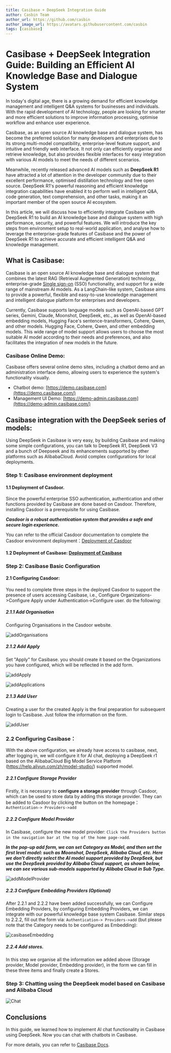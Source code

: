 ```yaml
---
title: Casibase + DeepSeek Integration Guide
author: Casbin Team
author_url: https://github.com/casbin
author_image_url: https://avatars.githubusercontent.com/casbin
tags: [casibase]
---
```


# 	Casibase + DeepSeek Integration Guide: Building an Efficient AI Knowledge Base and Dialogue System

In today's digital age, there is a growing demand for efficient knowledge management and intelligent Q&A systems for businesses and individuals. With the rapid development of AI technology, people are looking for smarter and more efficient solutions to improve information processing, optimise workflow and enhance user experience.

Casibase, as an open source AI knowledge base and dialogue system, has become the preferred solution for many developers and enterprises due to its strong multi-model compatibility, enterprise-level feature support, and intuitive and friendly web interface. It not only can efficiently organise and retrieve knowledge, but also provides flexible interfaces for easy integration with various AI models to meet the needs of different scenarios.

Meanwhile, recently released advanced AI models such as **DeepSeek R1** have attracted a lot of attention in the developer community due to their excellent performance, optimised distillation technology and free open source. DeepSeek R1's powerful reasoning and efficient knowledge integration capabilities have enabled it to perform well in intelligent Q&A, code generation, text comprehension, and other tasks, making it an important member of the open source AI ecosystem.

In this article, we will discuss how to efficiently integrate Casibase with DeepSeek R1 to build an AI knowledge base and dialogue system with high performance, security, and powerful features. We will introduce the key steps from environment setup to real-world application, and analyse how to leverage the enterprise-grade features of Casibase and the power of DeepSeek R1 to achieve accurate and efficient intelligent Q&A and knowledge management.

## What is Casibase:

Casibase is an open source AI knowledge base and dialogue system that combines the latest RAG (Retrieval Augmented Generation) technology, enterprise-grade [Single sign-on](https://so.csdn.net/so/search?q=单点登录&spm=1001.2101.3001.7020) (SSO) functionality, and support for a wide range of mainstream AI models. As a LangChain-like system, Casibase aims to provide a powerful, flexible and easy-to-use knowledge management and intelligent dialogue platform for enterprises and developers.

Currently, Casibase supports language models such as OpenAI-based GPT series, Gemini, Claude, Moonshot, DeepSeek, etc., as well as OpenAI-based embedding models, Hugging Face's sentence-transformers, Cohere, Qwen, and other models. Hugging Face, Cohere, Qwen, and other embedding models. This wide range of model support allows users to choose the most suitable AI model according to their needs and preferences, and also facilitates the integration of new models in the future.

### Casibase Online Demo:

Casibase offers several online demo sites, including a chatbot demo and an administration interface demo, allowing users to experience the system's functionality visually.

- Chatbot demo: [https://demo.casibase.com](https://demo.casibase.com/)
- Management UI Demo: [https://demo-admin.casibase.com](https://demo-admin.casibase.com/)

## Casibase integration with the DeepSeek series of models:

Using DeepSeek in Casibase is very easy, by building Casibase and making some simple configurations, you can talk to DeepSeek R1, DeepSeek V3 and a bunch of Deepseek and its enhancements supported by other platforms such as AlibabaCloud. Avoid complex configurations for local deployments.

### Step 1: Casibase environment deployment

#### 1.1 **Deployment of Casdoor**.
Since the powerful enterprise SSO authentication, authentication and other functions provided by Casibase are done based on Casdoor. Therefore, installing Casdoor is a prerequisite for using Casibase.

***Casdoor is a robust authentication system that provides a safe and secure login experience.***

You can refer to the official Casdoor documentation to complete the Casdoor environment deployment：[Deployment of Casdoor](https://casdoor.org/docs/basic/server-installation/)

#### 1.2 **Deployment of Casibase**: [Deployment of Casibase](https://casibase.org/zh/docs/basic/server-installation)

### Step 2: Casibase Basic Configuration

#### 2.1 **Configuring Casdoor**:

You need to complete three steps in the deployed Casdoor to support the presence of users accessing Casibase, i.e., Configure Organizations->Configure Apply under Authentication->Configure user. do the following:

##### 2.1.1 Add Organisation

Configuring Organisations in the Casdoor website.

![addOrganisations](/img/blog/casibase-deepSeek-guideline/add-organisations.png)

##### 2.1.2 Add Apply

Set "Apply" for Casibase. you should create it based on the Organizations you have configured, which will be reflected in the add form.

![addApply](/img/blog/casibase-deepSeek-guideline/add-apply.png)

![addApplications](/img/blog/casibase-deepSeek-guideline/add-applications.png)

##### 2.1.3 Add User

Creating a user for the created Apply is the final preparation for subsequent login to Casibase. Just follow the information on the form.

![addUser](/img/blog/casibase-deepSeek-guideline/add-user.png)

### 2.2 **Configuring Casibase**：

With the above configuration, we already have access to casibase, next, after logging in, we will configure it for AI chat, deploying a DeepSeek r1 based on the AlibabaCloud Big Model Service Platform (https://help.aliyun.com/zh/model-studio/) supported model.

##### 2.2.1 Configure Storage Provider

Firstly, it is necessary to **configure a storage provider** through Casdoor, which can be used to store data by adding this storage provider. They can be added to Casdoor by clicking the button on the homepage：`Authentication-> Providers->add`

##### 2.2.2 Configure Model Provider

In Casibase, configure the new model provider: `Click the Providers button in the navigation bar at the top of the home page->add`.

***In the pop-up add form, we can set Category as Model, and then set the first level model: such as Moonshot, DeepSeek, Alibaba Cloud, etc. Here we don't directly select the AI model support provided by DeepSeek, but use the DeepSeek provided by Alibaba Cloud support, as shown below, we can see various sub-models supported by Alibaba Cloud in Sub Type.***

![addModelProvider](/img/blog/casibase-deepSeek-guideline/add-model-provider.png)

##### 2.2.3 Configure Embedding Providers (Optional)

After 2.2.1 and 2.2.2 have been added successfully, we can Configure Embedding Providers, by configuring Embedding Providers, we can integrate with our powerful knowledge base system Casibase. Similar steps to 2.2.2, fill out the form via: `Authentication-> Providers->add` (but please note that the Category needs to be configured as Embedding):

![casibaseEmbedding](/img/blog/casibase-deepSeek-guideline/casibase-embedding.png)

##### 2.2.4 Add stores.
In this step we organise all the information we added above (Storage provider, Model provider, Embedding provider), in the form we can fill in these three items and finally create a Stores.

### Step 3: Chatting using the DeepSeek model based on Casibase and Alibaba Cloud

![Chat](/img/blog/casibase-deepSeek-guideline/chat.png)

## Conclusions

In this guide, we learned how to implement AI chat functionality in Casibase using DeepSeek. Now you can chat with chatbots in Casibase.

For more details, you can refer to [Casibase Docs](https://casibase.org/zh/docs/overview).

